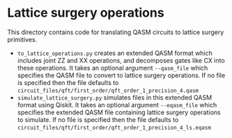 # Lattice surgery operations

This directory contains code for translating QASM circuits to
lattice surgery primitives.

- `to_lattice_operations.py` creates an extended QASM format which includes joint ZZ and XX operations, and decomposes gates like CX into these operations. It takes an optional argument `--qasm_file` which specifies the QASM file to convert to lattice surgery operations. If no file is specified then the file defaults to `circuit_files/qft/first_order/qft_order_1_precision_4.qasm`
- `simulate_lattice_surgery.py` simulates files in this extended QASM format using Qiskit. It takes an optional argument `--eqasm_file` which specifies the extended QASM file containing lattice surgery operations to simulate. If no file is specified then the file defaults to `circuit_files/qft/first_order/qft_order_1_precision_4_ls.eqasm`
